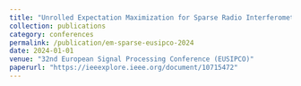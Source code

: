 ```yaml
---
title: "Unrolled Expectation Maximization for Sparse Radio Interferometric Imaging"
collection: publications
category: conferences
permalink: /publication/em-sparse-eusipco-2024
date: 2024-01-01
venue: "32nd European Signal Processing Conference (EUSIPCO)"
paperurl: "https://ieeexplore.ieee.org/document/10715472"
---
```

